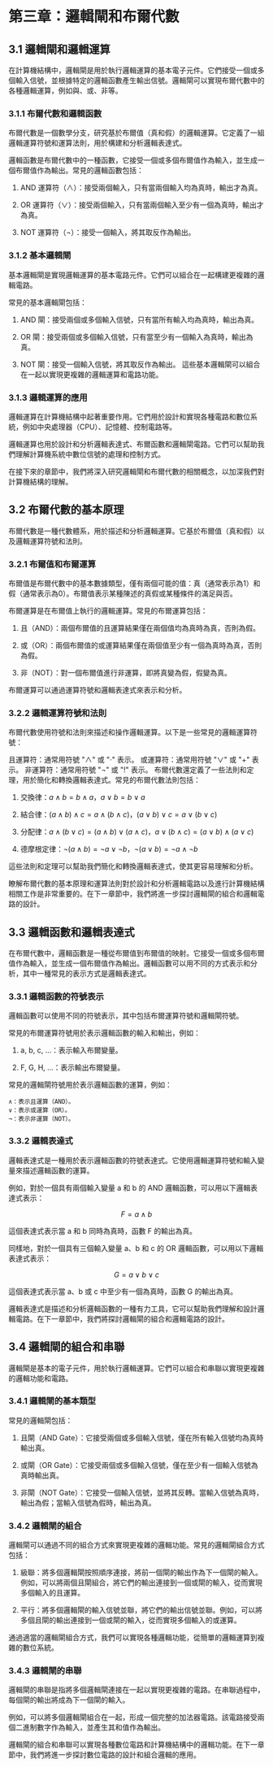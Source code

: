# 第三章：邏輯閘和布爾代數
## 3.1 邏輯閘和邏輯運算

在計算機結構中，邏輯閘是用於執行邏輯運算的基本電子元件。它們接受一個或多個輸入信號，並根據特定的邏輯函數產生輸出信號。邏輯閘可以實現布爾代數中的各種邏輯運算，例如與、或、非等。

### 3.1.1 布爾代數和邏輯函數
布爾代數是一個數學分支，研究基於布爾值（真和假）的邏輯運算。它定義了一組邏輯運算符號和運算法則，用於構建和分析邏輯表達式。

邏輯函數是布爾代數中的一種函數，它接受一個或多個布爾值作為輸入，並生成一個布爾值作為輸出。常見的邏輯函數包括：

1. AND 運算符（$∧$）：接受兩個輸入，只有當兩個輸入均為真時，輸出才為真。

2. OR 運算符（$∨$）：接受兩個輸入，只有當兩個輸入至少有一個為真時，輸出才為真。

3. NOT 運算符（$¬$）：接受一個輸入，將其取反作為輸出。

### 3.1.2 基本邏輯閘
基本邏輯閘是實現邏輯運算的基本電路元件。它們可以組合在一起構建更複雜的邏輯電路。

常見的基本邏輯閘包括：

1. AND 閘：接受兩個或多個輸入信號，只有當所有輸入均為真時，輸出為真。

2. OR 閘：接受兩個或多個輸入信號，只有當至少有一個輸入為真時，輸出為真。

3. NOT 閘：接受一個輸入信號，將其取反作為輸出。
這些基本邏輯閘可以組合在一起以實現更複雜的邏輯運算和電路功能。

### 3.1.3 邏輯運算的應用
邏輯運算在計算機結構中起著重要作用。它們用於設計和實現各種電路和數位系統，例如中央處理器（CPU）、記憶體、控制電路等。

邏輯運算也用於設計和分析邏輯表達式、布爾函數和邏輯閘電路。它們可以幫助我們理解計算機系統中數位信號的處理和控制方式。

在接下來的章節中，我們將深入研究邏輯閘和布爾代數的相關概念，以加深我們對計算機結構的理解。

## 3.2 布爾代數的基本原理

布爾代數是一種代數體系，用於描述和分析邏輯運算。它基於布爾值（真和假）以及邏輯運算符號和法則。

### 3.2.1 布爾值和布爾運算
布爾值是布爾代數中的基本數據類型，僅有兩個可能的值：真（通常表示為1）和假（通常表示為0）。布爾值表示某種陳述的真假或某種條件的滿足與否。

布爾運算是在布爾值上執行的邏輯運算。常見的布爾運算包括：

1. 且（AND）：兩個布爾值的且運算結果僅在兩個值均為真時為真，否則為假。

2. 或（OR）：兩個布爾值的或運算結果僅在兩個值至少有一個為真時為真，否則為假。

3. 非（NOT）：對一個布爾值進行非運算，即將真變為假，假變為真。

布爾運算可以通過運算符號和邏輯表達式來表示和分析。

### 3.2.2 邏輯運算符號和法則
布爾代數使用符號和法則來描述和操作邏輯運算。以下是一些常見的邏輯運算符號：

且運算符：通常用符號 "∧" 或 "·" 表示。
或運算符：通常用符號 "∨" 或 "+" 表示。
非運算符：通常用符號 "¬" 或 "!" 表示。
布爾代數還定義了一些法則和定理，用於簡化和轉換邏輯表達式。常見的布爾代數法則包括：

1. 交換律：$a ∧ b = b ∧ a，a ∨ b = b ∨ a$

2. 結合律：$(a ∧ b) ∧ c = a ∧ (b ∧ c)，(a ∨ b) ∨ c = a ∨ (b ∨ c)$

3. 分配律：$a ∧ (b ∨ c) = (a ∧ b) ∨ (a ∧ c)，a ∨ (b ∧ c) = (a ∨ b) ∧ (a ∨ c)$

4. 德摩根定律：$¬(a ∧ b) = ¬a ∨ ¬b，¬(a ∨ b) = ¬a ∧ ¬b$

這些法則和定理可以幫助我們簡化和轉換邏輯表達式，使其更容易理解和分析。

瞭解布爾代數的基本原理和運算法則對於設計和分析邏輯電路以及進行計算機結構相關工作是非常重要的。在下一章節中，我們將進一步探討邏輯閘的組合和邏輯電路的設計。

## 3.3 邏輯函數和邏輯表達式

在布爾代數中，邏輯函數是一種從布爾值到布爾值的映射。它接受一個或多個布爾值作為輸入，並生成一個布爾值作為輸出。邏輯函數可以用不同的方式表示和分析，其中一種常見的表示方式是邏輯表達式。

### 3.3.1 邏輯函數的符號表示
邏輯函數可以使用不同的符號表示，其中包括布爾運算符號和邏輯閘符號。

常見的布爾運算符號用於表示邏輯函數的輸入和輸出，例如：

1. a, b, c, ...：表示輸入布爾變量。

2. F, G, H, ...：表示輸出布爾變量。

常見的邏輯閘符號用於表示邏輯函數的運算，例如：
```
∧：表示且運算（AND）。
∨：表示或運算（OR）。
¬：表示非運算（NOT）。
```

### 3.3.2 邏輯表達式
邏輯表達式是一種用於表示邏輯函數的符號表達式。它使用邏輯運算符號和輸入變量來描述邏輯函數的運算。

例如，對於一個具有兩個輸入變量 a 和 b 的 AND 邏輯函數，可以用以下邏輯表達式表示：

$$F = a ∧ b$$

這個表達式表示當 a 和 b 同時為真時，函數 F 的輸出為真。

同樣地，對於一個具有三個輸入變量 a、b 和 c 的 OR 邏輯函數，可以用以下邏輯表達式表示：

$$G = a ∨ b ∨ c$$

這個表達式表示當 a、b 或 c 中至少有一個為真時，函數 G 的輸出為真。

邏輯表達式是描述和分析邏輯函數的一種有力工具，它可以幫助我們理解和設計邏輯電路。在下一章節中，我們將探討邏輯閘的組合和邏輯電路的設計。

## 3.4 邏輯閘的組合和串聯

邏輯閘是基本的電子元件，用於執行邏輯運算。它們可以組合和串聯以實現更複雜的邏輯功能和電路。

### 3.4.1 邏輯閘的基本類型
常見的邏輯閘包括：

1. 且閘（AND Gate）：它接受兩個或多個輸入信號，僅在所有輸入信號均為真時輸出真。

2. 或閘（OR Gate）：它接受兩個或多個輸入信號，僅在至少有一個輸入信號為真時輸出真。

3. 非閘（NOT Gate）：它接受一個輸入信號，並將其反轉。當輸入信號為真時，輸出為假；當輸入信號為假時，輸出為真。

### 3.4.2 邏輯閘的組合
邏輯閘可以通過不同的組合方式來實現更複雜的邏輯功能。常見的邏輯閘組合方式包括：

1. 級聯：將多個邏輯閘按照順序連接，將前一個閘的輸出作為下一個閘的輸入。例如，可以將兩個且閘組合，將它們的輸出連接到一個或閘的輸入，從而實現多個輸入的且運算。

2. 平行：將多個邏輯閘的輸入信號並聯，將它們的輸出信號並聯。例如，可以將多個且閘的輸出連接到一個或閘的輸入，從而實現多個輸入的或運算。

通過適當的邏輯閘組合方式，我們可以實現各種邏輯功能，從簡單的邏輯運算到複雜的數位系統。

### 3.4.3 邏輯閘的串聯
邏輯閘的串聯是指將多個邏輯閘連接在一起以實現更複雜的電路。在串聯過程中，每個閘的輸出將成為下一個閘的輸入。

例如，可以將多個邏輯閘組合在一起，形成一個完整的加法器電路。該電路接受兩個二進制數字作為輸入，並產生其和值作為輸出。

邏輯閘的組合和串聯可以實現各種數位電路和計算機結構中的邏輯功能。在下一章節中，我們將進一步探討數位電路的設計和組合邏輯的應用。
